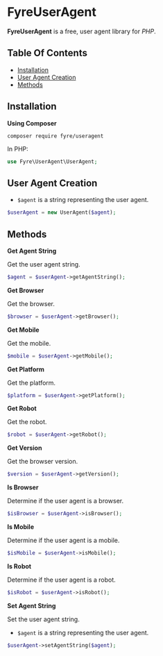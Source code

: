 # FyreUserAgent

**FyreUserAgent** is a free, user agent library for *PHP*.


## Table Of Contents
- [Installation](#installation)
- [User Agent Creation](#user-agent-creation)
- [Methods](#methods)



## Installation

**Using Composer**

```
composer require fyre/useragent
```

In PHP:

```php
use Fyre\UserAgent\UserAgent;
```


## User Agent Creation

- `$agent` is a string representing the user agent.

```php
$userAgent = new UserAgent($agent);
```


## Methods

**Get Agent String**

Get the user agent string.

```php
$agent = $userAgent->getAgentString();
```

**Get Browser**

Get the browser.

```php
$browser = $userAgent->getBrowser();
```

**Get Mobile**

Get the mobile.

```php
$mobile = $userAgent->getMobile();
```

**Get Platform**

Get the platform.

```php
$platform = $userAgent->getPlatform();
```

**Get Robot**

Get the robot.

```php
$robot = $userAgent->getRobot();
```

**Get Version**

Get the browser version.

```php
$version = $userAgent->getVersion();
```

**Is Browser**

Determine if the user agent is a browser.

```php
$isBrowser = $userAgent->isBrowser();
```

**Is Mobile**

Determine if the user agent is a mobile.

```php
$isMobile = $userAgent->isMobile();
```

**Is Robot**

Determine if the user agent is a robot.

```php
$isRobot = $userAgent->isRobot();
```

**Set Agent String**

Set the user agent string.

- `$agent` is a string representing the user agent.

```php
$userAgent->setAgentString($agent);
```